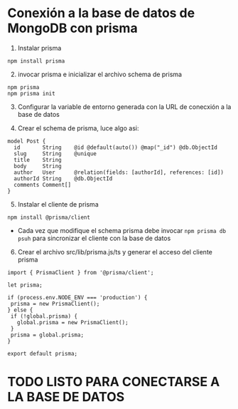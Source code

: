 # Conexión a la base de datos de MongoDB con prisma

1. Instalar prisma

```npm install prisma```

2. invocar prisma e inicializar el archivo schema de prisma

```
npm prisma
npm prisma init
```

3. Configurar la variable de entorno generada con la URL de conecxión a la base de datos

4. Crear el schema de prisma, luce algo asi:

```
model Post {
  id       String    @id @default(auto()) @map("_id") @db.ObjectId
  slug     String    @unique
  title    String
  body     String
  author   User      @relation(fields: [authorId], references: [id])
  authorId String    @db.ObjectId
  comments Comment[]
}
```

5. Instalar el cliente de prisma

```npm install @prisma/client```

 - Cada vez que modifique el schema prisma debe invocar ```npm prisma db psuh``` para sincronizar el cliente con la base de datos

 6. Crear el archivo src/lib/prisma.js/ts y generar el acceso del cliente prisma 

 ```
 import { PrismaClient } from '@prisma/client';

let prisma;

if (process.env.NODE_ENV === 'production') {
  prisma = new PrismaClient();
} else {
  if (!global.prisma) {
    global.prisma = new PrismaClient();
  }
  prisma = global.prisma;
}

export default prisma;
```

# TODO LISTO PARA CONECTARSE A LA BASE DE DATOS






